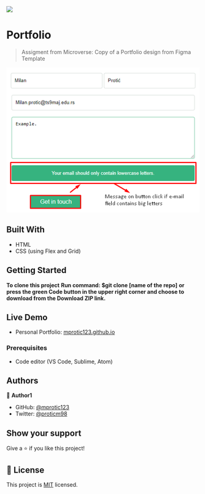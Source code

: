 ![](https://img.shields.io/badge/Microverse-blueviolet)

# Portfolio

> Assigment from Microverse: Copy of a Portfolio design from Figma Template

![screenshot](./app_screenshot.png)

## Built With

- HTML
- CSS (using Flex and Grid)

## Getting Started

**To clone this project**
**Run command: $git clone [name of the repo]**
**or press the green Code button in the upper right corner and choose to download from the Download ZIP link.**

## Live Demo
- Personal Portfolio: [mprotic123.github.io](https://mprotic123.github.io)

### Prerequisites

- Code editor (VS Code, Sublime, Atom)

## Authors

👤 **Author1**

- GitHub: [@mprotic123](https://github.com/mprotic123)
- Twitter: [@proticm98](https://twitter.com/proticm98)

## Show your support

Give a ⭐️ if you like this project!

## 📝 License

This project is [MIT](./MIT.md) licensed.
